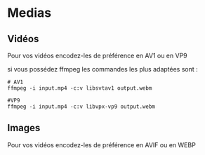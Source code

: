 # Medias

## Vidéos

Pour vos vidéos encodez-les de préférence en AV1 ou en VP9

si vous possédez ffmpeg les commandes les plus adaptées sont :

```
# AV1
ffmpeg -i input.mp4 -c:v libsvtav1 output.webm

#VP9
ffmpeg -i input.mp4 -c:v libvpx-vp9 output.webm
```

## Images

Pour vos vidéos encodez-les de préférence en AVIF ou en WEBP
